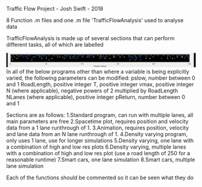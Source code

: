 Traffic Flow Project - Josh Swift - 2018

8 Function .m files and one .m file 'TrafficFlowAnalysis' used to analyse data

TrafficFlowAnalysis is made up of several sections that can perform different tasks, all of which are labelled

![Output sample](https://github.com/Swiftyfish/TrafficFlow/raw/master/5lane.gif)
In all of the below programs other than where a variable is being explicitly varied, the following
parameters can be modified:
	pslow, number between 0 and 1
	RoadLength, positive integer
	T, positive integer
	vmax, positive integer
	N (where applicable), negative powers of 2 multiplied by RoadLength
	NLanes (where applicable), positive integer
	pReturn, number between 0 and 1

Sections are as follows:
	1.Standard program, can run with multiple lanes, all main parameters are free
	2.Spacetime plot, requires position and velocity data from a 1 lane runthrough of 1.
	3.Animation, requires position, velocity and lane data from an N lane runthrough of 1.
	4.Density varying program, only uses 1 lane, use for longer simulations
	5.Density varying, one lane with a combination of high and low res plots
	6.Density varying, multiple lanes with a combination of high and low res plot
		(use a road length of 250 for a reasonable runtime)
	7.Smart cars, one lane simulation
	8.Smart cars, multiple lane simulation

Each of the functions should be commented so it can be seen what they do

